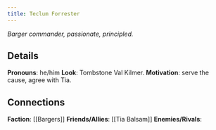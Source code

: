 ```yaml
---
title: Teclum Forrester
---
```


*Barger commander, passionate, principled.*
## Details
**Pronouns**: he/him
**Look**: Tombstone Val Kilmer.
**Motivation**: serve the cause, agree with Tia.
## Connections
**Faction**: [[Bargers]]
**Friends/Allies**: [[Tia Balsam]]
**Enemies/Rivals**:

